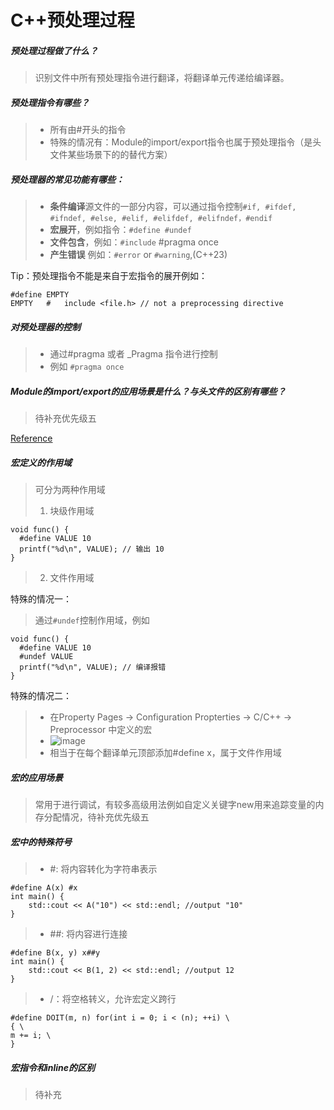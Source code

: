 # C++预处理过程

##### 预处理过程做了什么？
> 识别文件中所有预处理指令进行翻译，将翻译单元传递给编译器。

##### 预处理指令有哪些？
> - 所有由#开头的指令
> - 特殊的情况有：Module的import/export指令也属于预处理指令（是头文件某些场景下的的替代方案）

##### 预处理器的常见功能有哪些：
> - **条件编译**源文件的一部分内容，可以通过指令控制```#if, #ifdef, #ifndef, #else, #elif, #elifdef, #elifndef，#endif``` 
> - **宏展开**，例如指令：```#define #undef```
> - **文件包含**，例如：```#include``` #pragma once
> - **产生错误** 例如：```#error``` or ```#warning```,(C++23)

Tip：预处理指令不能是来自于宏指令的展开例如：
```
#define EMPTY
EMPTY   #   include <file.h> // not a preprocessing directive
```

##### 对预处理器的控制
> - 通过#pragma 或者 _Pragma 指令进行控制
> - 例如 ```#pragma once```


##### Module的import/export的应用场景是什么？与头文件的区别有哪些？

> 待补充优先级五

[Reference](https://en.cppreference.com/w/cpp/preprocessor)

##### 宏定义的作用域

> 可分为两种作用域
> 1. 块级作用域
```
void func() {
  #define VALUE 10
  printf("%d\n", VALUE); // 输出 10
}
```
> 2. 文件作用域

特殊的情况一：
> 通过```#undef```控制作用域，例如
```
void func() {
  #define VALUE 10
  #undef VALUE
  printf("%d\n", VALUE); // 编译报错
}
```
特殊的情况二：
> - 在Property Pages -> Configuration Propterties -> C/C++ -> Preprocessor 中定义的宏
> - ![image](https://github.com/user-attachments/assets/0e3e71ea-6d67-43ca-ba03-53eba34c32ff)
> - 相当于在每个翻译单元顶部添加#define x，属于文件作用域

##### 宏的应用场景

> 常用于进行调试，有较多高级用法例如自定义关键字new用来追踪变量的内存分配情况，待补充优先级五

##### 宏中的特殊符号
> - #: 将内容转化为字符串表示
```
#define A(x) #x
int main() {
    std::cout << A("10") << std::endl; //output "10"
}
```
> - ##: 将内容进行连接
```
#define B(x, y) x##y
int main() {
    std::cout << B(1, 2) << std::endl; //output 12
}
```
> - /：将空格转义，允许宏定义跨行
```
#define DOIT(m, n) for(int i = 0; i < (n); ++i) \
{ \
m += i; \
}
```

##### 宏指令和inline的区别

> 待补充



